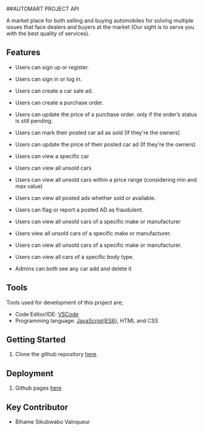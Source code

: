 ##AUTOMART PROJECT API

<!-- coverals and climate integration goes here -->

 A market place for both selling and buying automobiles for solving multiple issues that face dealers and buyers at the market (Our sight is to serve you with the best quality of services).

## Features
- Users can sign up or register.
- Users can sign in or log in.
- Users can create a car sale ad.
- Users can create a purchase order.
- Users can update the price of a purchase order. only if the order’s status is still pending.

- Users can mark their posted car ad as sold (If they're the owners)
- Users can update the price of their posted car ad (If they're the owners)
- Users can view a specific car
- Users can view all unsold cars
- Users can view all unsold cars within a price range (considering min and max value)
- Users can view all posted ads whether sold or available.
- Users can flag or report a posted AD as fraudulent.
- Users can view all unsold cars of a specific make or manufacturer
- Users view all unsold cars of a specific make or manufacturer.
- Users can view all unsold cars of a specific make or manufacturer.
- Users can view all cars of a specific body type.
- Admins can both see any car add and delete it

## Tools
Tools used for development of this project are;
- Code Editor/IDE: [VSCode](https://code.visualstudio.com)
- Programming language: [JavaScript(ES6)](https://developer.mozilla.org/en-US/docs/Web/JavaScript/), HTML and CSS

## Getting Started
1. Clone the github repository [here](https://github.com/WinnersProx/AutoMart). 

## Deployment
1. Github pages [here](https://winnersprox.github.io/AutoMart)

## Key Contributor
- Bihame Sikubwabo Vainqueur